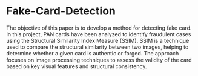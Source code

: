 # Fake-Card-Detection

The objective of this paper is to develop a method for detecting fake card. In this project, PAN cards have been analyzed to identify fraudulent cases using the Structural Similarity Index Measure (SSIM). SSIM is a technique used to compare the structural similarity between two images, helping to determine whether a given card is authentic or forged. The approach focuses on image processing techniques to assess the validity of the card based on key visual features and structural consistency.
